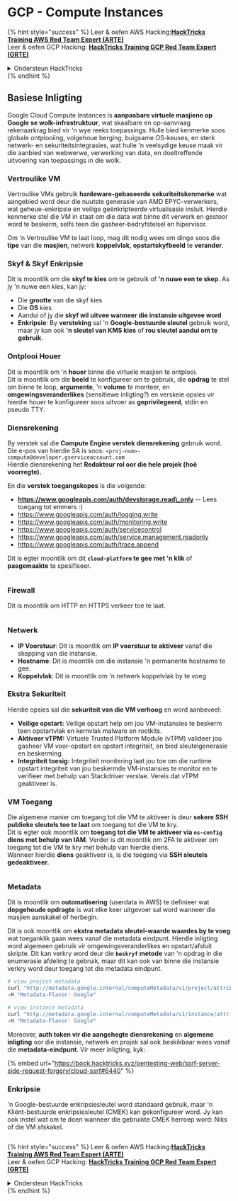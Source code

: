 # GCP - Compute Instances

{% hint style="success" %}
Leer & oefen AWS Hacking:<img src="/.gitbook/assets/image.png" alt="" data-size="line">[**HackTricks Training AWS Red Team Expert (ARTE)**](https://training.hacktricks.xyz/courses/arte)<img src="/.gitbook/assets/image.png" alt="" data-size="line">\
Leer & oefen GCP Hacking: <img src="/.gitbook/assets/image (2).png" alt="" data-size="line">[**HackTricks Training GCP Red Team Expert (GRTE)**<img src="/.gitbook/assets/image (2).png" alt="" data-size="line">](https://training.hacktricks.xyz/courses/grte)

<details>

<summary>Ondersteun HackTricks</summary>

* Kyk na die [**intekenplanne**](https://github.com/sponsors/carlospolop)!
* **Sluit aan by die** 💬 [**Discord-groep**](https://discord.gg/hRep4RUj7f) of die [**telegram-groep**](https://t.me/peass) of **volg** ons op **Twitter** 🐦 [**@hacktricks\_live**](https://twitter.com/hacktricks\_live)**.**
* **Deel hacking-truuks deur PR's in te dien by die** [**HackTricks**](https://github.com/carlospolop/hacktricks) en [**HackTricks Cloud**](https://github.com/carlospolop/hacktricks-cloud) github repos.

</details>
{% endhint %}

## Basiese Inligting

Google Cloud Compute Instances is **aanpasbare virtuele masjiene op Google se wolk-infrastruktuur**, wat skaalbare en op-aanvraag rekenaarkrag bied vir 'n wye reeks toepassings. Hulle bied kenmerke soos globale ontplooiing, volgehoue berging, buigsame OS-keuses, en sterk netwerk- en sekuriteitsintegrasies, wat hulle 'n veelsydige keuse maak vir die aanbied van webwerwe, verwerking van data, en doeltreffende uitvoering van toepassings in die wolk.

### Vertroulike VM

Vertroulike VMs gebruik **hardeware-gebaseerde sekuriteitskenmerke** wat aangebied word deur die nuutste generasie van AMD EPYC-verwerkers, wat geheue-enkripsie en veilige geënkripteerde virtualisasie insluit. Hierdie kenmerke stel die VM in staat om die data wat binne dit verwerk en gestoor word te beskerm, selfs teen die gasheer-bedryfstelsel en hipervisor.

Om 'n Vertroulike VM te laat loop, mag dit nodig wees om dinge soos die **tipe** van die **masjien**, netwerk **koppelvlak**, **opstartskyfbeeld** te **verander**.

### Skyf & Skyf Enkripsie

Dit is moontlik om die **skyf te kies** om te gebruik of **'n nuwe een te skep**. As jy 'n nuwe een kies, kan jy:

* Die **grootte** van die skyf kies
* Die **OS** kies
* Aandui of jy die **skyf wil uitvee wanneer die instansie uitgevee word**
* **Enkripsie**: By **versteking** sal 'n **Google-bestuurde sleutel** gebruik word, maar jy kan ook **'n sleutel van KMS kies** of **rou sleutel aandui om te gebruik**.

### Ontplooi Houer

Dit is moontlik om 'n **houer** binne die virtuele masjien te ontplooi.\
Dit is moontlik om die **beeld** te konfigureer om te gebruik, die **opdrag** te stel om binne te loop, **argumente**, 'n **volume** te monteer, en **omgewingsveranderlikes** (sensitiewe inligting?) en verskeie opsies vir hierdie houer te konfigureer soos uitvoer as **geprivilegeerd**, stdin en pseudo TTY.

### Diensrekening

By verstek sal die **Compute Engine verstek diensrekening** gebruik word. Die e-pos van hierdie SA is soos: `<proj-num>-compute@developer.gserviceaccount.com`\
Hierdie diensrekening het **Redakteur rol oor die hele projek (hoë voorregte).**

En die **verstek toegangskopes** is die volgende:

* **https://www.googleapis.com/auth/devstorage.read\_only** -- Lees toegang tot emmers :)
* https://www.googleapis.com/auth/logging.write
* https://www.googleapis.com/auth/monitoring.write
* https://www.googleapis.com/auth/servicecontrol
* https://www.googleapis.com/auth/service.management.readonly
* https://www.googleapis.com/auth/trace.append

Dit is egter moontlik om dit **`cloud-platform` te gee met 'n klik** of **pasgemaakte** te spesifiseer.

<figure><img src="../../../../.gitbook/assets/image (327).png" alt=""><figcaption></figcaption></figure>

### Firewall

Dit is moontlik om HTTP en HTTPS verkeer toe te laat.

<figure><img src="../../../../.gitbook/assets/image (326).png" alt=""><figcaption></figcaption></figure>

### Netwerk

* **IP Voorstuur**: Dit is moontlik om **IP voorstuur te aktiveer** vanaf die skepping van die instansie.
* **Hostname**: Dit is moontlik om die instansie 'n permanente hostname te gee.
* **Koppelvlak**: Dit is moontlik om 'n netwerk koppelvlak by te voeg

### Ekstra Sekuriteit

Hierdie opsies sal die **sekuriteit van die VM verhoog** en word aanbeveel:

* **Veilige opstart:** Veilige opstart help om jou VM-instansies te beskerm teen opstartvlak en kernvlak malware en rootkits.
* **Aktiveer vTPM:** Virtuele Trusted Platform Module (vTPM) valideer jou gasheer VM voor-opstart en opstart integriteit, en bied sleutelgenerasie en beskerming.
* **Integriteit toesig:** Integriteit monitering laat jou toe om die runtime opstart integriteit van jou beskermde VM-instansies te monitor en te verifieer met behulp van Stackdriver verslae. Vereis dat vTPM geaktiveer is.

### VM Toegang

Die algemene manier om toegang tot die VM te aktiveer is deur **sekere SSH publieke sleutels toe te laat** om toegang tot die VM te kry.\
Dit is egter ook moontlik om **toegang tot die VM te aktiveer via `os-config` diens met behulp van IAM**. Verder is dit moontlik om 2FA te aktiveer om toegang tot die VM te kry met behulp van hierdie diens.\
Wanneer hierdie **diens** geaktiveer is, is die toegang via **SSH sleutels gedeaktiveer.**

<figure><img src="../../../../.gitbook/assets/image (328).png" alt=""><figcaption></figcaption></figure>

### Metadata

Dit is moontlik om **outomatisering** (userdata in AWS) te definieer wat **dopgehoude opdragte** is wat elke keer uitgevoer sal word wanneer die masjien aanskakel of herbegin.

Dit is ook moontlik om **ekstra metadata sleutel-waarde waardes by te voeg** wat toeganklik gaan wees vanaf die metadata eindpunt. Hierdie inligting word algemeen gebruik vir omgewingsveranderlikes en opstart/afsluit skripte. Dit kan verkry word deur die **`beskryf` metode** van 'n opdrag in die enumerasie afdeling te gebruik, maar dit kan ook van binne die instansie verkry word deur toegang tot die metadata eindpunt.
```bash
# view project metadata
curl "http://metadata.google.internal/computeMetadata/v1/project/attributes/?recursive=true&alt=text" \
-H "Metadata-Flavor: Google"

# view instance metadata
curl "http://metadata.google.internal/computeMetadata/v1/instance/attributes/?recursive=true&alt=text" \
-H "Metadata-Flavor: Google"
```
Moreover, **auth token vir die aangehegte diensrekening** en **algemene inligting** oor die instansie, netwerk en projek sal ook beskikbaar wees vanaf die **metadata-eindpunt**. Vir meer inligting, kyk:

{% embed url="https://book.hacktricks.xyz/pentesting-web/ssrf-server-side-request-forgery/cloud-ssrf#6440" %}

### Enkripsie

'n Google-bestuurde enkripsiesleutel word standaard gebruik, maar 'n Kliënt-bestuurde enkripsiesleutel (CMEK) kan gekonfigureer word. Jy kan ook instel wat om te doen wanneer die gebruikte CMEK herroep word: Niks of die VM afskakel.

<figure><img src="../../../../.gitbook/assets/image (329).png" alt=""><figcaption></figcaption></figure>

{% hint style="success" %}
Leer & oefen AWS Hacking:<img src="/.gitbook/assets/image.png" alt="" data-size="line">[**HackTricks Training AWS Red Team Expert (ARTE)**](https://training.hacktricks.xyz/courses/arte)<img src="/.gitbook/assets/image.png" alt="" data-size="line">\
Leer & oefen GCP Hacking: <img src="/.gitbook/assets/image (2).png" alt="" data-size="line">[**HackTricks Training GCP Red Team Expert (GRTE)**<img src="/.gitbook/assets/image (2).png" alt="" data-size="line">](https://training.hacktricks.xyz/courses/grte)

<details>

<summary>Ondersteun HackTricks</summary>

* Kyk na die [**intekenplanne**](https://github.com/sponsors/carlospolop)!
* **Sluit aan by die** 💬 [**Discord-groep**](https://discord.gg/hRep4RUj7f) of die [**telegram-groep**](https://t.me/peass) of **volg** ons op **Twitter** 🐦 [**@hacktricks\_live**](https://twitter.com/hacktricks\_live)**.**
* **Deel hacking-truuks deur PR's in te dien by die** [**HackTricks**](https://github.com/carlospolop/hacktricks) en [**HackTricks Cloud**](https://github.com/carlospolop/hacktricks-cloud) github-repo's.

</details>
{% endhint %}
